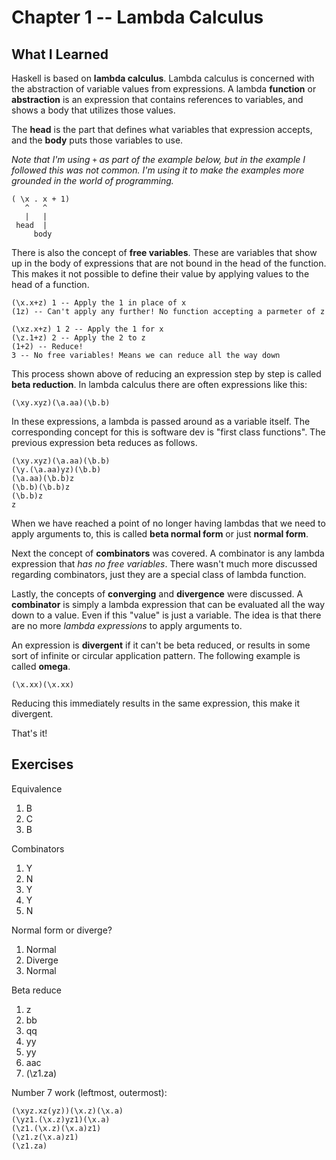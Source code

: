 # Chapter 1 -- Lambda Calculus

## What I Learned

Haskell is based on **lambda calculus**. Lambda calculus is concerned with the
abstraction of variable values from expressions. A lambda **function** or
**abstraction** is an expression that contains references to variables, and shows
a body that utilizes those values.

The **head** is the part that defines what variables that expression accepts,
and the **body** puts those variables to use.

*Note that I'm using `+` as part of the example below, but in the example I
followed this was not common. I'm using it to make the examples more grounded in
the world of programming.*

```
( \x . x + 1)
   ^   ^
   |   |
 head  |
     body
```

There is also the concept of **free variables**. These are variables that show
up in the body of expressions that are not bound in the head of the function.
This makes it not possible to define their value by applying values to the head
of a function.

```
(\x.x+z) 1 -- Apply the 1 in place of x
(1z) -- Can't apply any further! No function accepting a parmeter of z

(\xz.x+z) 1 2 -- Apply the 1 for x
(\z.1+z) 2 -- Apply the 2 to z
(1+2) -- Reduce!
3 -- No free variables! Means we can reduce all the way down
```

This process shown above of reducing an expression step by step is called **beta
reduction**. In lambda calculus there are often expressions like this:

```
(\xy.xyz)(\a.aa)(\b.b)
```

In these expressions, a lambda is passed around as a variable itself. The
corresponding concept for this is software dev is "first class functions". The
previous expression beta reduces as follows.

```
(\xy.xyz)(\a.aa)(\b.b)
(\y.(\a.aa)yz)(\b.b)
(\a.aa)(\b.b)z
(\b.b)(\b.b)z
(\b.b)z
z
```

When we have reached a point of no longer having lambdas that we need to apply
arguments to, this is called **beta normal form** or just **normal form**.

Next the concept of **combinators** was covered. A combinator is any lambda
expression that *has no free variables*. There wasn't much more discussed
regarding combinators, just they are a special class of lambda function.

Lastly, the concepts of **converging** and **divergence** were discussed. A
**combinator** is simply a lambda expression that can be evaluated all the way
down to a value. Even if this "value" is just a variable. The idea is that there
are no more *lambda expressions* to apply arguments to.

An expression is **divergent** if it can't be beta reduced, or results in some
sort of infinite or circular application pattern. The following example is
called **omega**.

```
(\x.xx)(\x.xx)
```

Reducing this immediately results in the same expression, this make it divergent.

That's it!


## Exercises

Equivalence
1. B
2. C
3. B

Combinators 
1. Y
2. N
3. Y
4. Y
5. N

Normal form or diverge?
1. Normal
2. Diverge
3. Normal

Beta reduce
1. z
2. bb
3. qq
4. yy
5. yy
6. aac
7. (\z1.za)

Number 7 work (leftmost, outermost):
```
(\xyz.xz(yz))(\x.z)(\x.a)
(\yz1.(\x.z)yz1)(\x.a)
(\z1.(\x.z)(\x.a)z1)
(\z1.z(\x.a)z1)
(\z1.za)
```
